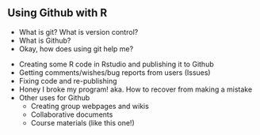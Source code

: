 ## Using Github with R
* What is git? What is version control?
* What is Github?
* Okay, how does using git help me?
- Creating some R code in Rstudio and publishing it to Github
- Getting comments/wishes/bug reports from users (Issues)
- Fixing code and re-publishing
- Honey I broke my program! aka. How to recover from making a mistake
- Other uses for Github
  - Creating group webpages and wikis
  - Collaborative documents
  - Course materials (like this one!)
